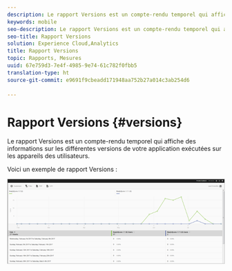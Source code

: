 ```yaml
---
description: Le rapport Versions est un compte-rendu temporel qui affiche des informations sur les différentes versions de votre application exécutées sur les appareils des utilisateurs.
keywords: mobile
seo-description: Le rapport Versions est un compte-rendu temporel qui affiche des informations sur les différentes versions de votre application exécutées sur les appareils des utilisateurs.
seo-title: Rapport Versions
solution: Experience Cloud,Analytics
title: Rapport Versions
topic: Rapports, Mesures
uuid: 67e759d3-7e4f-4985-9e74-61c782f0fbb5
translation-type: ht
source-git-commit: e9691f9cbeadd171948aa752b27a014c3ab254d6

---
```



# Rapport Versions {#versions}

Le rapport Versions est un compte-rendu temporel qui affiche des informations sur les différentes versions de votre application exécutées sur les appareils des utilisateurs.

Voici un exemple de rapport Versions :

![](assets/report_versions.png)

